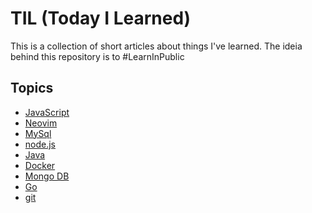 # TIL (Today I Learned)

This is a collection of short articles about things I've learned.
The ideia behind this repository is to #LearnInPublic

## Topics

- [JavaScript](https://github.com/IgorGrieder/TIL/blob/main/JavaScript/main-js.md)
- [Neovim](https://github.com/IgorGrieder/TIL/blob/main/neovim/main-neovim.md)
- [MySql](https://github.com/IgorGrieder/TIL/blob/main/MySql/main-mysql.md)
- [node.js](https://github.com/IgorGrieder/TIL/blob/main/node.js/main-node.js.md)
- [Java](https://github.com/IgorGrieder/TIL/blob/main/Java/main-java.md)
- [Docker](https://github.com/IgorGrieder/TIL/blob/main/docker/docker-main.md)
- [Mongo DB](https://github.com/IgorGrieder/TIL/blob/main/MongoDB/mongo-main.md)
- [Go](https://github.com/IgorGrieder/TIL/blob/main/Go/main-go.md)
- [git](https://github.com/IgorGrieder/TIL/blob/main/git/git.md)
